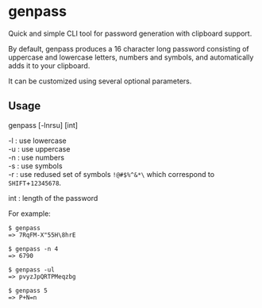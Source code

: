 # genpass

Quick and simple CLI tool for password generation with clipboard support.

By default, genpass produces a 16 character long password consisting of uppercase and lowercase letters, numbers and symbols, and automatically adds it to your clipboard.

It can be customized using several optional parameters.

## Usage

genpass [-lnrsu] [int]

-l : use lowercase\
-u : use uppercase\
-n : use numbers\
-s : use symbols\
-r : use redused set of symbols `!@#$%^&*\` which correspond to `SHIFT`+`12345678`.

int : length of the password

For example:
```
$ genpass
=> 7RqFM-X"55H\8hrE
```
```
$ genpass -n 4
=> 6790
```
```
$ genpass -ul
=> pvyzJpQRTPMeqzbg
```
```
$ genpass 5
=> P+N=n
```
